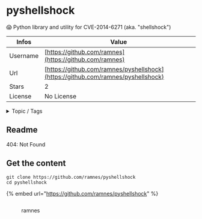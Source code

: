 # pyshellshock

:scream: Python library and utility for CVE-2014-6271 (aka. "shellshock")

| Infos    | Value                                                              |
| -------- | -------------------------------------------------------------------|
| Username | [https://github.com/ramnes](https://github.com/ramnes) |
| Url      | [https://github.com/ramnes/pyshellshock](https://github.com/ramnes/pyshellshock)                                               |
| Stars    | 2                                                          |
| License  | No License                                                        |

<details>

<summary>Topic / Tags</summary>

* python* security* security-audit* security-vulnerability

</details>

## Readme

404: Not Found


## Get the content

```
git clone https://github.com/ramnes/pyshellshock
cd pyshellshock
```

{% embed url="https://github.com/ramnes/pyshellshock" %}

<figure><img src="https://avatars.githubusercontent.com/u/835072?v=4" alt=""><figcaption><p>ramnes</p></figcaption></figure>
